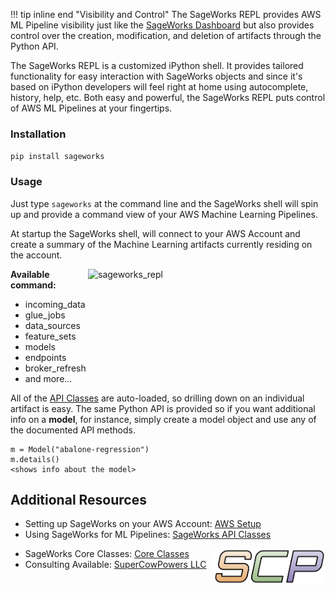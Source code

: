 !!! tip inline end "Visibility and Control"
    The SageWorks REPL provides AWS ML Pipeline visibility just like the [SageWorks Dashboard](../aws_setup/dashboard_stack/) but also provides control over the creation, modification, and deletion of artifacts through the Python API.

The SageWorks REPL is a customized iPython shell. It provides tailored functionality for easy interaction with SageWorks objects and since it's based on iPython developers will feel right at home using autocomplete, history, help, etc. Both easy and powerful, the SageWorks REPL puts control of AWS ML Pipelines at your fingertips.

### Installation
`pip install sageworks`

### Usage
Just type `sageworks` at the command line and the SageWorks shell will spin up and provide a command view of your AWS Machine Learning Pipelines.

At startup the SageWorks shell, will connect to your AWS Account and create a summary of the Machine Learning artifacts currently residing on the account.

<img alt="sageworks_repl" style="float: right; width: 380px; padding-left: 5px;"
src="https://github.com/SuperCowPowers/sageworks/assets/4806709/f7a12f04-11cf-451c-9afd-5dd388b50167">

**Available command:**

- incoming_data
- glue_jobs
- data_sources
- feature_sets
- models
- endpoints
- broker_refresh
- and more...


All of the [API Classes](../api_classes/overview.md) are auto-loaded, so drilling down on an individual artifact is easy. The same Python API is provided so if you want additional info on a **model**, for instance, simply create a model object and use any of the documented API methods.

```
m = Model("abalone-regression")
m.details()
<shows info about the model>
```


## Additional Resources

- Setting up SageWorks on your AWS Account: [AWS Setup](../aws_setup/core_stack.md)
- Using SageWorks for ML Pipelines: [SageWorks API Classes](../api_classes/overview.md)

<img align="right" src="../images/scp.png" width="180">

- SageWorks Core Classes: [Core Classes](../core_classes/overview.md)
- Consulting Available: [SuperCowPowers LLC](https://www.supercowpowers.com)
